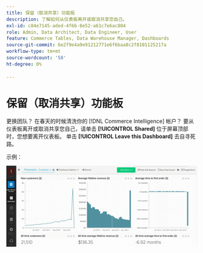 ```yaml
---
title: 保留（取消共享）功能板
description: 了解如何从仪表板离开或取消共享您自己。
exl-id: c84e7145-aded-4f66-8e52-a61c7e6ac804
role: Admin, Data Architect, Data Engineer, User
feature: Commerce Tables, Data Warehouse Manager, Dashboards
source-git-commit: 6e2f9e4a9e91212771e6f6baa8c2f8101125217a
workflow-type: tm+mt
source-wordcount: '58'
ht-degree: 0%

---
```


# 保留（取消共享）功能板

更换团队？ 在春天的时候清洗你的 [!DNL Commerce Intelligence] 帐户？ 要从仪表板离开或取消共享您自己，请单击 **[!UICONTROL Shared]** 位于屏幕顶部时，您想要离开仪表板。 单击 **[!UICONTROL Leave this Dashboard]** 去自寻死路。

示例：

![离开仪表板](../../assets/Leave_Dashboard.gif)
